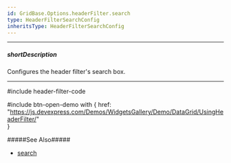 ```yaml
---
id: GridBase.Options.headerFilter.search
type: HeaderFilterSearchConfig
inheritsType: HeaderFilterSearchConfig
---
```

---
##### shortDescription
Configures the header filter's search box.

---

#include header-filter-code

#include btn-open-demo with {
    href: "https://js.devexpress.com/Demos/WidgetsGallery/Demo/DataGrid/UsingHeaderFilter/"        
}

#####See Also#####
- [search](/api-reference/_hidden/GridBaseColumn/headerFilter/search '/Documentation/ApiReference/UI_Components/dx{WidgetName}/Configuration/columns/headerFilter/search/')
